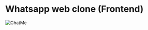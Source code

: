 # Whatsapp web clone (Frontend)

![ChatMe](https://drive.google.com/file/d/11eOQQ0ggcajhgwFnMh_f4u-FmaCJgoq2/view?usp=sharing)
